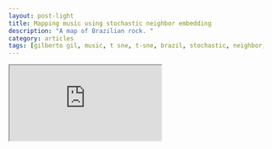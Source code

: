 ```yaml
---
layout: post-light
title: Mapping music using stochastic neighbor embedding
description: "A map of Brazilian rock. "
category: articles
tags: [gilberto gil, music, t sne, t-sne, brazil, stochastic, neighbor, embedding, machine learning, information, retrieval, d3js, d3, js, viz, data science, data, science, audio, visualization]
---
```



<iframe src="http://bl.ocks.org/mbostock/raw/4061502/0a200ddf998aa75dfdb1ff32e16b680a15e5cb01/" marginwidth="0" marginheight="0" scrolling="no"></iframe>



<!-- don't have a feature image! and push title down or something. 


# Extensions

I'd love to see this applied to entire ablums, to potentially map out similar and different elements of the tracks and how they fit into the album as a whole. Do this for sigur ros! color labels = individual tracks!

Source separation could be used to get a cleaner signal and further differentiate clusters on the plots. 

**Thanks to [Gordon Burman]() and [Andrew Hartnet]() for introducing me to t-SNE and many helpful discussions.** -->